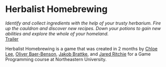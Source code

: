 # Herbalist Homebrewing
*Identify and collect ingredients with the help of your trusty herbarium. Fire up the cauldron and discover new recipes. Down your potions to gain new abilities and explore the whole of your homeland.*  
[Trailer](https://www.youtube.com/watch?v=P_PWXCutJQg)

Herbalist Homebrewing is a game that was created in 2 months by [Chloe Lee](https://github.com/chloeylee), [Oliver Baer-Benson](https://github.com/opbb), [Jakob Brattke](https://github.com/jbrattke), and [Jared Ritchie](https://github.com/jritchie02) for a Game Programming course at Northeastern University.
